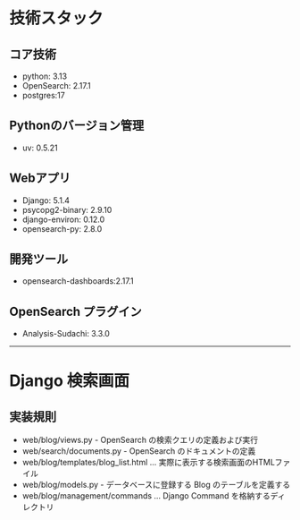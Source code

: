 # 技術スタック

## コア技術
- python: 3.13
- OpenSearch: 2.17.1
- postgres:17

## Pythonのバージョン管理
- uv: 0.5.21

## Webアプリ
- Django: 5.1.4
- psycopg2-binary: 2.9.10
- django-environ: 0.12.0
- opensearch-py: 2.8.0

## 開発ツール
- opensearch-dashboards:2.17.1

## OpenSearch プラグイン
- Analysis-Sudachi: 3.3.0
---

# Django 検索画面
## 実装規則
- web/blog/views.py - OpenSearch の検索クエリの定義および実行
- web/search/documents.py  - OpenSearch のドキュメントの定義
- web/blog/templates/blog_list.html ... 実際に表示する検索画面のHTMLファイル
- web/blog/models.py - データベースに登録する Blog のテーブルを定義する
- web/blog/management/commands ... Django Command を格納するディレクトリ
